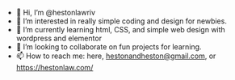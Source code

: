 - 👋 Hi, I’m @hestonlawriv
- 👀 I’m interested in really simple coding and design for newbies.
- 🌱 I’m currently learning html, CSS, and simple web design with wordpress and elementor
- 💞️ I’m looking to collaborate on fun projects for learning.
- 📫 How to reach me: here, hestonandheston@gmail.com, or https://hestonlaw.com/

<!---
hestonlawriv/hestonlawriv is a ✨ special ✨ repository because its `README.md` (this file) appears on your GitHub profile.
You can click the Preview link to take a look at your changes.
--->

